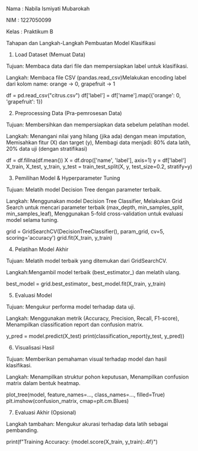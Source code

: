 Nama  : Nabila Ismiyati Mubarokah

NIM   : 1227050099

Kelas : Praktikum B

Tahapan dan Langkah-Langkah Pembuatan Model Klasifikasi


1. Load Dataset (Memuat Data)

Tujuan: Membaca data dari file dan mempersiapkan label untuk klasifikasi.

Langkah: Membaca file CSV (pandas.read_csv)Melakukan encoding label dari kolom name: orange → 0, grapefruit → 1

df = pd.read_csv("citrus.csv")
df['label'] = df['name'].map({'orange': 0, 'grapefruit': 1})


2. Preprocessing Data (Pra-pemrosesan Data)

Tujuan: Membersihkan dan mempersiapkan data sebelum pelatihan model.

Langkah: Menangani nilai yang hilang (jika ada) dengan mean imputation, Memisahkan fitur (X) dan target (y), Membagi data menjadi: 80% data latih, 20% data uji (dengan stratifikasi)

df = df.fillna(df.mean())
X = df.drop(['name', 'label'], axis=1)
y = df['label']
X_train, X_test, y_train, y_test = train_test_split(X, y, test_size=0.2, stratify=y)


3. Pemilihan Model & Hyperparameter Tuning

Tujuan: Melatih model Decision Tree dengan parameter terbaik.

Langkah: Menggunakan model Decision Tree Classifier, Melakukan Grid Search untuk mencari parameter terbaik (max_depth, min_samples_split, min_samples_leaf), Menggunakan 5-fold cross-validation untuk evaluasi model selama tuning.

grid = GridSearchCV(DecisionTreeClassifier(), param_grid, cv=5, scoring='accuracy')
grid.fit(X_train, y_train)


4. Pelatihan Model Akhir

Tujuan: Melatih model terbaik yang ditemukan dari GridSearchCV.

Langkah:Mengambil model terbaik (best_estimator_) dan melatih ulang.

best_model = grid.best_estimator_
best_model.fit(X_train, y_train)


5. Evaluasi Model

Tujuan: Mengukur performa model terhadap data uji.

Langkah: Menggunakan metrik (Accuracy, Precision, Recall, F1-score), Menampilkan classification report dan confusion matrix.

y_pred = model.predict(X_test)
print(classification_report(y_test, y_pred))


6. Visualisasi Hasil

Tujuan: Memberikan pemahaman visual terhadap model dan hasil klasifikasi.

Langkah: Menampilkan struktur pohon keputusan, Menampilkan confusion matrix dalam bentuk heatmap.

plot_tree(model, feature_names=..., class_names=..., filled=True)
plt.imshow(confusion_matrix, cmap=plt.cm.Blues)


7. Evaluasi Akhir (Opsional)

Langkah tambahan: Mengukur akurasi terhadap data latih sebagai pembanding.

print(f"Training Accuracy: {model.score(X_train, y_train):.4f}")
